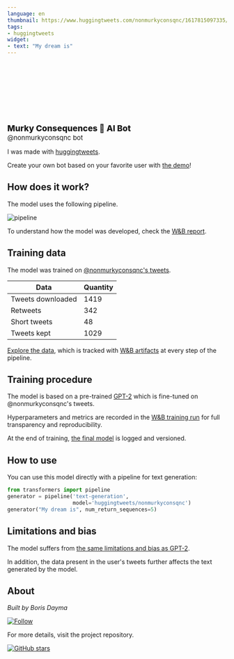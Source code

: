 ```yaml
---
language: en
thumbnail: https://www.huggingtweets.com/nonmurkyconsqnc/1617815097335/predictions.png
tags:
- huggingtweets
widget:
- text: "My dream is"
---
```


<div>
<div style="width: 132px; height:132px; border-radius: 50%; background-size: cover; background-image: url('https://pbs.twimg.com/profile_images/1377696516077412353/kBrIt5Me_400x400.jpg')">
</div>
<div style="margin-top: 8px; font-size: 19px; font-weight: 800">Murky Consequences 🤖 AI Bot </div>
<div style="font-size: 15px">@nonmurkyconsqnc bot</div>
</div>

I was made with [huggingtweets](https://github.com/borisdayma/huggingtweets).

Create your own bot based on your favorite user with [the demo](https://colab.research.google.com/github/borisdayma/huggingtweets/blob/master/huggingtweets-demo.ipynb)!

## How does it work?

The model uses the following pipeline.

![pipeline](https://github.com/borisdayma/huggingtweets/blob/master/img/pipeline.png?raw=true)

To understand how the model was developed, check the [W&B report](https://wandb.ai/wandb/huggingtweets/reports/HuggingTweets-Train-a-Model-to-Generate-Tweets--VmlldzoxMTY5MjI).

## Training data

The model was trained on [@nonmurkyconsqnc's tweets](https://twitter.com/nonmurkyconsqnc).

| Data | Quantity |
| --- | --- |
| Tweets downloaded | 1419 |
| Retweets | 342 |
| Short tweets | 48 |
| Tweets kept | 1029 |

[Explore the data](https://wandb.ai/wandb/huggingtweets/runs/1vewkwsf/artifacts), which is tracked with [W&B artifacts](https://docs.wandb.com/artifacts) at every step of the pipeline.

## Training procedure

The model is based on a pre-trained [GPT-2](https://huggingface.co/gpt2) which is fine-tuned on @nonmurkyconsqnc's tweets.

Hyperparameters and metrics are recorded in the [W&B training run](https://wandb.ai/wandb/huggingtweets/runs/1n1nrk2p) for full transparency and reproducibility.

At the end of training, [the final model](https://wandb.ai/wandb/huggingtweets/runs/1n1nrk2p/artifacts) is logged and versioned.

## How to use

You can use this model directly with a pipeline for text generation:

```python
from transformers import pipeline
generator = pipeline('text-generation',
                     model='huggingtweets/nonmurkyconsqnc')
generator("My dream is", num_return_sequences=5)
```

## Limitations and bias

The model suffers from [the same limitations and bias as GPT-2](https://huggingface.co/gpt2#limitations-and-bias).

In addition, the data present in the user's tweets further affects the text generated by the model.

## About

*Built by Boris Dayma*

[![Follow](https://img.shields.io/twitter/follow/borisdayma?style=social)](https://twitter.com/intent/follow?screen_name=borisdayma)

For more details, visit the project repository.

[![GitHub stars](https://img.shields.io/github/stars/borisdayma/huggingtweets?style=social)](https://github.com/borisdayma/huggingtweets)
